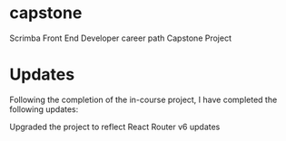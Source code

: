 # capstone

Scrimba Front End Developer career path Capstone Project

# Updates

Following the completion of the in-course project, I have completed the following updates:

Upgraded the project to reflect React Router v6 updates
